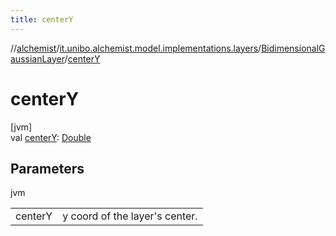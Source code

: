 ```yaml
---
title: centerY
---
```

//[alchemist](../../../index.html)/[it.unibo.alchemist.model.implementations.layers](../index.html)/[BidimensionalGaussianLayer](index.html)/[centerY](center-y.html)



# centerY



[jvm]\
val [centerY](center-y.html): [Double](https://kotlinlang.org/api/latest/jvm/stdlib/kotlin/-double/index.html)



## Parameters


jvm

| | |
|---|---|
| centerY | y coord of the layer's center. |




